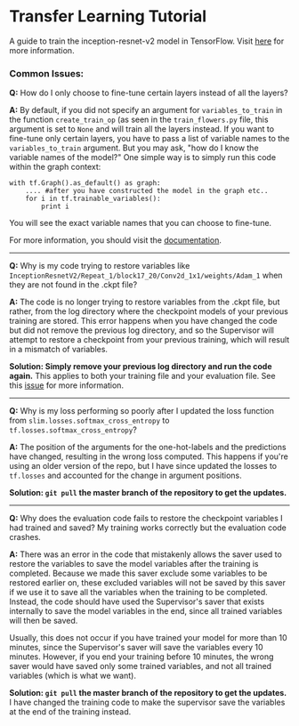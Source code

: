 # Transfer Learning Tutorial

A guide to train the inception-resnet-v2 model in TensorFlow. Visit [here](https://kwotsin.github.io/tech/2017/02/11/transfer-learning.html) for more information.

### Common Issues:

**Q:** How do I only choose to fine-tune certain layers instead of all the layers?

**A:** By default, if you did not specify an argument for `variables_to_train` in the function `create_train_op` (as seen in the `train_flowers.py` file, this argument is set to `None` and will train all the layers instead. If you want to fine-tune only certain layers, you have to pass a list of variable names to the `variables_to_train` argument. But you may ask, "how do I know the variable names of the model?" One simple way is to simply run this code within the graph context:

```
with tf.Graph().as_default() as graph:
    .... #after you have constructed the model in the graph etc..
    for i in tf.trainable_variables():
        print i
```

You will see the exact variable names that you can choose to fine-tune.

For more information, you should visit the [documentation](https://github.com/tensorflow/tensorflow/blob/master/tensorflow/contrib/slim/python/slim/learning.py#L374).

---

**Q:** Why is my code trying to restore variables like `InceptionResnetV2/Repeat_1/block17_20/Conv2d_1x1/weights/Adam_1` when they are not found in the .ckpt file?

**A:** The code is no longer trying to restore variables from the .ckpt file, but rather, from the log directory where the checkpoint models of your previous training are stored. This error happens when you have changed the code but did not remove the previous log directory, and so the Supervisor will attempt to restore a checkpoint from your previous training, which will result in a mismatch of variables. 

**Solution: Simply remove your previous log directory and run the code again.** This applies to both your training file and your evaluation file. See this [issue](https://github.com/kwotsin/transfer_learning_tutorial/issues/2) for more information.

---

**Q:** Why is my loss performing so poorly after I updated the loss function from `slim.losses.softmax_cross_entropy` to `tf.losses.softmax_cross_entropy`?

**A:** The position of the arguments for the one-hot-labels and the predictions have changed, resulting in the wrong loss computed. This happens if you're using an older version of the repo, but I have since updated the losses to `tf.losses` and accounted for the change in argument positions.

**Solution: `git pull` the master branch of the repository to get the updates.**

---

**Q:** Why does the evaluation code fails to restore the checkpoint variables I had trained and saved? My training works correctly but the evaluation code crashes.

**A:** There was an error in the code that mistakenly allows the saver used to restore the variables to save the model variables after the training is completed. Because we made this saver exclude some variables to be restored earlier on, these excluded variables will not be saved by this saver if we use it to save all the variables when the training to be completed. Instead, the code should have used the Supervisor's saver that exists internally to save the model variables in the end, since all trained variables will then be saved.

Usually, this does not occur if you have trained your model for more than 10 minutes, since the Supervisor's saver will save the variables every 10 minutes. However, if you end your training before 10 minutes, the wrong saver would have saved only some trained variables, and not all trained variables (which is what we want).

**Solution: `git pull` the master branch of the repository to get the updates.** I have changed the training code to make the supervisor save the variables at the end of the training instead. 
